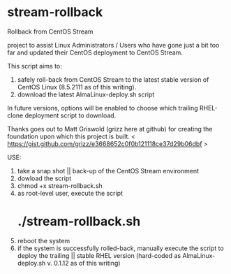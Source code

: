 # stream-rollback
Rollback from CentOS Stream

project to assist Linux Administrators / Users who have gone just a bit too far and updated their CentOS deployment to CentOS Stream.  

This script aims to:
  1.  safely roll-back from CentOS Stream to the latest stable version of CentOS Linux (8.5.2111 as of this writing).
  2.  download the latest AlmaLinux-deploy.sh script

In future versions, options will be enabled to choose which trailing RHEL-clone deployment script to download.  

Thanks goes out to Matt Griswold (grizz here at github) for creating the foundation upon which this project is built.
< https://gist.github.com/grizz/e3668652c0f0b121118ce37d29b06dbf >


USE:
1.  take a snap shot || back-up of the CentOS Stream environment
2.  dowload the script
3.  chmod +x stream-rollback.sh
4.  as root-level user, execute the script
      # ./stream-rollback.sh
6.  reboot the system
5.  if the system is successfully rolled-back, manually execute the script to deploy the trailing || stable RHEL version (hard-coded as AlmaLinux-deploy.sh v. 0.1.12 as of this writing)

